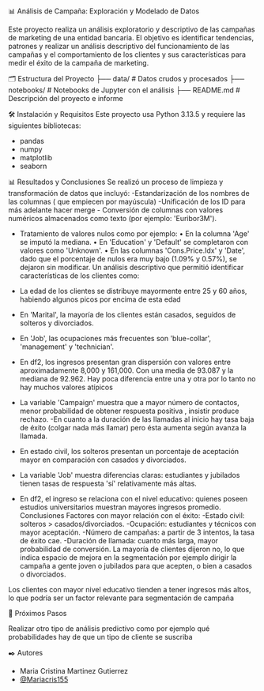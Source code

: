 📊 Análisis de Campaña: Exploración y Modelado de Datos

Este proyecto realiza un análisis exploratorio y descriptivo de las campañas de marketing de una entidad bancaria. El objetivo es identificar tendencias, patrones y realizar
un análisis descriptivo del funcionamiento de las campañas y el comportamiento de los clientes y sus características para medir el éxito de la campaña de marketing.


🗂️ Estructura del Proyecto
├── data/ # Datos crudos y procesados
├── notebooks/ # Notebooks de Jupyter con el análisis
├── README.md # Descripción del proyecto e informe

🛠️ Instalación y Requisitos
Este proyecto usa Python 3.13.5 y requiere las siguientes bibliotecas:
- pandas
- numpy
- matplotlib
- seaborn

📊 Resultados y Conclusiones
Se realizó un proceso de limpieza y transformación de datos que incluyó:
 -Estandarización de los nombres de las columnas ( que empiecen por mayúscula)
-Unificación de los ID para más adelante hacer merge - Conversión de columnas con valores numéricos almacenados como texto (por ejemplo: 'Euribor3M').

 - Tratamiento de valores nulos como por ejemplo:
    • En la columna 'Age' se imputó la mediana.
    • En 'Education' y 'Default' se completaron con valores como 'Unknown'.
    • En las columnas 'Cons.Price.Idx' y 'Date', dado que el porcentaje de nulos era muy bajo (1.09% y 0.57%), se dejaron sin modificar.
Un análisis descriptivo que permitió identificar características de los clientes como:
- La edad de los clientes se distribuye mayormente entre 25 y 60 años, habiendo algunos picos por encima de esta edad
- En 'Marital', la mayoría de los clientes están casados, seguidos de solteros y divorciados.
- En 'Job', las ocupaciones más frecuentes son 'blue-collar', 'management' y 'technician'.
- En df2, los ingresos presentan gran dispersión con valores entre aproximadamente 8,000 y 161,000. Con una media de 93.087 y la mediana de 92.962. Hay poca diferencia entre una y otra por lo tanto no hay muchos valores atípicos
- La variable 'Campaign' muestra que a mayor número de contactos, menor probabilidad de obtener respuesta positiva , insistir produce rechazo.
-En cuanto a la duración de las llamadas al inicio hay tasa baja de éxito (colgar nada más llamar) pero ésta aumenta según avanza la llamada.
 - En estado civil, los solteros presentan un porcentaje de aceptación mayor en comparación con casados y divorciados.
 - La variable 'Job' muestra diferencias claras: estudiantes y jubilados tienen tasas de respuesta 'sí' relativamente más altas.

 - En df2, el ingreso se relaciona con el nivel educativo: quienes poseen estudios universitarios muestran mayores ingresos promedio.
Conclusiones
Factores con mayor relación con el éxito:
-Estado civil: solteros > casados/divorciados.
-Ocupación: estudiantes y técnicos con mayor aceptación.
-Número de campañas: a partir de 3 intentos, la tasa de éxito cae.
-Duración de llamada: cuanto más larga, mayor probabilidad de conversión.
La mayoría de clientes dijeron no, lo que indica espacio de mejora en la segmentación por ejemplo dirigir la campaña a gente joven o jubilados para que acepten, o bien a casados o divorciados.

Los clientes con mayor nivel educativo tienden a tener ingresos más altos, lo que podría ser un factor relevante para segmentación de campaña

🔄 Próximos Pasos

Realizar otro tipo de análisis predictivo como por ejemplo qué probabilidades hay de que un tipo de cliente se suscriba

✒️ Autores
- Maria Cristina Martinez Gutierrez
- [@Mariacris155](https://github.com/Mariacris155)
